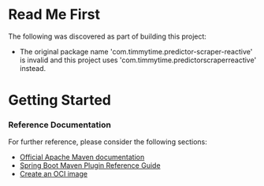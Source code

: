 # Read Me First
The following was discovered as part of building this project:

* The original package name 'com.timmytime.predictor-scraper-reactive' is invalid and this project uses 'com.timmytime.predictorscraperreactive' instead.

# Getting Started

### Reference Documentation
For further reference, please consider the following sections:

* [Official Apache Maven documentation](https://maven.apache.org/guides/index.html)
* [Spring Boot Maven Plugin Reference Guide](https://docs.spring.io/spring-boot/docs/2.3.1.RELEASE/maven-plugin/reference/html/)
* [Create an OCI image](https://docs.spring.io/spring-boot/docs/2.3.1.RELEASE/maven-plugin/reference/html/#build-image)


